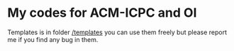 My codes for ACM-ICPC and OI
======
Templates is in folder [/templates](https://github.com/boleynsu/acmicpc-codes/tree/master/templates) you can use them freely but please report me if you find any bug in them.
